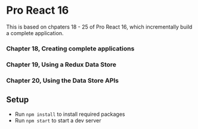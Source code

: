 # Pro React 16

This is based on chpaters 18 - 25 of Pro React 16, which incrementally build a complete application. 

### Chapter 18, Creating complete applications
### Chapter 19, Using a Redux Data Store
### Chapter 20, Using the Data Store APIs

## Setup

- Run `npm install` to install required packages
- Run `npm start` to start a dev server

